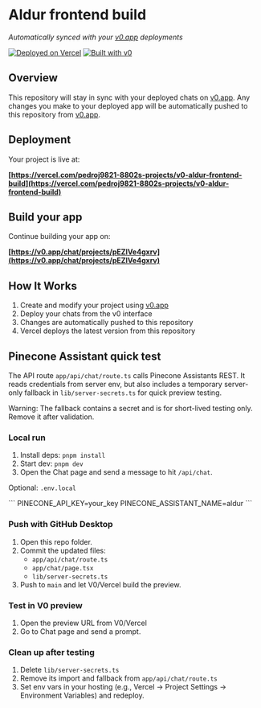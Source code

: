 # Aldur frontend build

*Automatically synced with your [v0.app](https://v0.app) deployments*

[![Deployed on Vercel](https://img.shields.io/badge/Deployed%20on-Vercel-black?style=for-the-badge&logo=vercel)](https://vercel.com/pedroj9821-8802s-projects/v0-aldur-frontend-build)
[![Built with v0](https://img.shields.io/badge/Built%20with-v0.app-black?style=for-the-badge)](https://v0.app/chat/projects/pEZIVe4gxrv)

## Overview

This repository will stay in sync with your deployed chats on [v0.app](https://v0.app).
Any changes you make to your deployed app will be automatically pushed to this repository from [v0.app](https://v0.app).

## Deployment

Your project is live at:

**[https://vercel.com/pedroj9821-8802s-projects/v0-aldur-frontend-build](https://vercel.com/pedroj9821-8802s-projects/v0-aldur-frontend-build)**

## Build your app

Continue building your app on:

**[https://v0.app/chat/projects/pEZIVe4gxrv](https://v0.app/chat/projects/pEZIVe4gxrv)**

## How It Works

1. Create and modify your project using [v0.app](https://v0.app)
2. Deploy your chats from the v0 interface
3. Changes are automatically pushed to this repository
4. Vercel deploys the latest version from this repository

## Pinecone Assistant quick test

The API route `app/api/chat/route.ts` calls Pinecone Assistants REST. It reads credentials from server env, but also includes a temporary server-only fallback in `lib/server-secrets.ts` for quick preview testing.

Warning: The fallback contains a secret and is for short-lived testing only. Remove it after validation.

### Local run

1. Install deps: `pnpm install`
2. Start dev: `pnpm dev`
3. Open the Chat page and send a message to hit `/api/chat`.

Optional: `.env.local`

\`\`\`
PINECONE_API_KEY=your_key
PINECONE_ASSISTANT_NAME=aldur
\`\`\`

### Push with GitHub Desktop

1. Open this repo folder.
2. Commit the updated files:
   - `app/api/chat/route.ts`
   - `app/chat/page.tsx`
   - `lib/server-secrets.ts`
3. Push to `main` and let V0/Vercel build the preview.

### Test in V0 preview

1. Open the preview URL from V0/Vercel
2. Go to Chat page and send a prompt.

### Clean up after testing

1. Delete `lib/server-secrets.ts`
2. Remove its import and fallback from `app/api/chat/route.ts`
3. Set env vars in your hosting (e.g., Vercel → Project Settings → Environment Variables) and redeploy.
